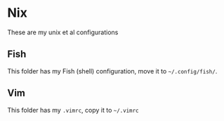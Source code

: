 # Nix

These are my unix et al configurations

## Fish

This folder has my Fish (shell) configuration, move it to `~/.config/fish/`.

## Vim

This folder has my `.vimrc`, copy it to `~/.vimrc`